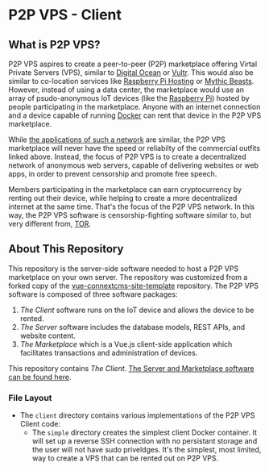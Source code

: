 # P2P VPS - Client

## What is P2P VPS?
P2P VPS aspires to create a peer-to-peer (P2P) marketplace offering Virtal Private Servers (VPS), similar to 
[Digital Ocean](http://digitalocean.com) or [Vultr](http://vultr.com). This would also be similar
to co-location services like [Raspberry Pi Hosting](https://raspberry-hosting.com/en) or 
[Mythic Beasts](https://www.mythic-beasts.com/order/rpi).
However, instead of using a data center,
the marketplace would use an array of psudo-anonymous IoT devices (like the [Raspberry Pi](https://www.raspberrypi.org/))
hosted by people participating in the marketplace. Anyone
with an internet connection and a device capable of running [Docker](https://www.docker.com/) can rent
that device in the P2P VPS marketplace.

While [the applications of such a network](https://raspberry-hosting.com/en/applications) are similar, 
the P2P VPS marketplace will never have the speed or reliabilty of the commercial outfits linked above.
Instead, the focus of P2P VPS is to create a decentralized network of anonymous web servers,
capable of delivering websites or web apps, in order to prevent censorship and promote free speech.

Members participating in the marketplace can earn cryptocurrency by renting out their device, while
helping to create a more decentralized internet at the same time.
That's the focus of the P2P VPS network. In this way, the P2P VPS software is censorship-fighting
software similar to, but very different from, [TOR](https://www.torproject.org/).

## About This Repository
This repository is the server-side software needed to host a P2P VPS marketplace on your own server.
The repository was customized from a forked copy of the [vue-connextcms-site-template](https://github.com/skagitpublishing/vue-connextcms-site-template)
repository. The P2P VPS software is composed of three software packages:

1. *The Client* software runs on the IoT device and allows the device to be rented.
2. *The Server* software includes the database models, REST APIs, and website content.
3. *The Marketplace* which is a Vue.js client-side application which facilitates transactions and administration of devices.

This repository contains *The Client*. [The Server and Marketplace software can be found here](https://github.com/RPiOVN/p2pvps-server).

### File Layout
* The `client` directory contains various implementations of the P2P VPS Client code:
  * The `simple` directory creates the simplest client Docker container. It will set up a reverse SSH connection
  with no persistant storage and the user will not have sudo priveldges. It's the simplest, most limited, way
  to create a VPS that can be rented out on P2P VPS.